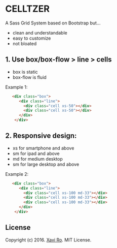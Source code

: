 # CELLTZER 
A Sass Grid System based on Bootstrap but...
+ clean and understandable
+ easy to customize
+ not bloated

## 1. Use box/box-flow > line > cells
+ box is static
+ box-flow is fluid

Example 1:

```html
   <div class="box">
      <div class="line">
        <div class="cell xs-50"></div>
        <div class="cell xs-50"></div>
      </div>
    </div>
```

## 2. Responsive design:
+ xs for smartphone and above
+ sm for ipad and above
+ md for medium desktop
+ sm for large desktop and above


Example 2:

```html
   <div class="box">
      <div class="line">
        <div class="cell xs-100 md-33"></div>
        <div class="cell xs-100 md-33"></div>
        <div class="cell xs-100 md-33"></div>
      </div>
    </div>
```
## License
Copyright (c) 2016. [Xavi Ro](http://www.xaviro.com). MIT License.
